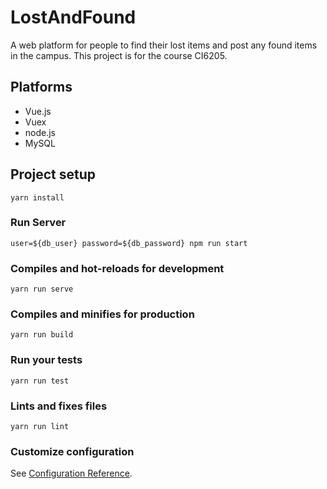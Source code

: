 # LostAndFound
A web platform for people to find their lost items and post any found items in the campus.
This project is for the course CI6205.

## Platforms
- Vue.js
- Vuex
- node.js
- MySQL

## Project setup
```
yarn install
```
### Run Server
```
user=${db_user} password=${db_password} npm run start
```

### Compiles and hot-reloads for development
```
yarn run serve
```

### Compiles and minifies for production
```
yarn run build
```

### Run your tests
```
yarn run test
```

### Lints and fixes files
```
yarn run lint
```

### Customize configuration
See [Configuration Reference](https://cli.vuejs.org/config/).

